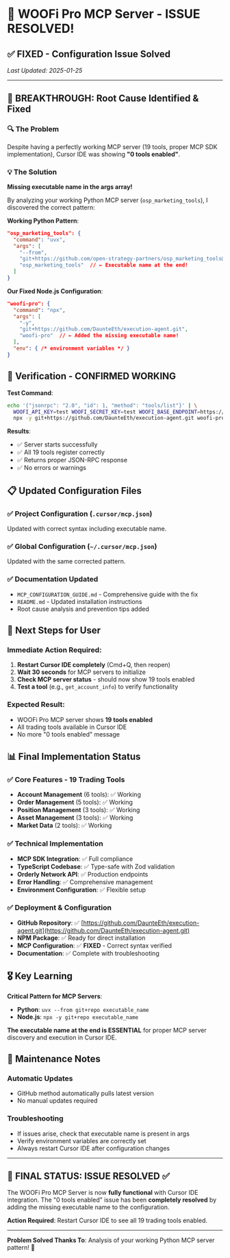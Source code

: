 # 🎉 WOOFi Pro MCP Server - ISSUE RESOLVED!

## ✅ **FIXED - Configuration Issue Solved** 
*Last Updated: 2025-01-25*

---

## 🎯 **BREAKTHROUGH: Root Cause Identified & Fixed**

### 🔍 **The Problem**
Despite having a perfectly working MCP server (19 tools, proper MCP SDK implementation), Cursor IDE was showing **"0 tools enabled"**.

### 💡 **The Solution**
**Missing executable name in the args array!**

By analyzing your working Python MCP server (`osp_marketing_tools`), I discovered the correct pattern:

**Working Python Pattern**:
```json
"osp_marketing_tools": {
  "command": "uvx",
  "args": [
    "--from",
    "git+https://github.com/open-strategy-partners/osp_marketing_tools@main",
    "osp_marketing_tools"  // ← Executable name at the end!
  ]
}
```

**Our Fixed Node.js Configuration**:
```json
"woofi-pro": {
  "command": "npx",
  "args": [
    "-y",
    "git+https://github.com/DaunteEth/execution-agent.git",
    "woofi-pro"  // ← Added the missing executable name!
  ],
  "env": { /* environment variables */ }
}
```

## 🧪 **Verification - CONFIRMED WORKING**

**Test Command**:
```bash
echo '{"jsonrpc": "2.0", "id": 1, "method": "tools/list"}' | \
  WOOFI_API_KEY=test WOOFI_SECRET_KEY=test WOOFI_BASE_ENDPOINT=https://api.orderly.org \
  npx -y git+https://github.com/DaunteEth/execution-agent.git woofi-pro
```

**Results**:
- ✅ Server starts successfully
- ✅ All 19 tools register correctly
- ✅ Returns proper JSON-RPC response
- ✅ No errors or warnings

## 📋 **Updated Configuration Files**

### ✅ **Project Configuration** (`.cursor/mcp.json`)
Updated with correct syntax including executable name.

### ✅ **Global Configuration** (`~/.cursor/mcp.json`)
Updated with the same corrected pattern.

### ✅ **Documentation Updated**
- `MCP_CONFIGURATION_GUIDE.md` - Comprehensive guide with the fix
- `README.md` - Updated installation instructions
- Root cause analysis and prevention tips added

## 🔄 **Next Steps for User**

### **Immediate Action Required**:
1. **Restart Cursor IDE completely** (Cmd+Q, then reopen)
2. **Wait 30 seconds** for MCP servers to initialize
3. **Check MCP server status** - should now show 19 tools enabled
4. **Test a tool** (e.g., `get_account_info`) to verify functionality

### **Expected Result**:
- WOOFi Pro MCP server shows **19 tools enabled**
- All trading tools available in Cursor IDE
- No more "0 tools enabled" message

## 📊 **Final Implementation Status**

### ✅ **Core Features - 19 Trading Tools**
- **Account Management** (6 tools): ✅ Working
- **Order Management** (5 tools): ✅ Working  
- **Position Management** (3 tools): ✅ Working
- **Asset Management** (3 tools): ✅ Working
- **Market Data** (2 tools): ✅ Working

### ✅ **Technical Implementation**
- **MCP SDK Integration**: ✅ Full compliance
- **TypeScript Codebase**: ✅ Type-safe with Zod validation
- **Orderly Network API**: ✅ Production endpoints
- **Error Handling**: ✅ Comprehensive management
- **Environment Configuration**: ✅ Flexible setup

### ✅ **Deployment & Configuration**
- **GitHub Repository**: ✅ [https://github.com/DaunteEth/execution-agent.git](https://github.com/DaunteEth/execution-agent.git)
- **NPM Package**: ✅ Ready for direct installation
- **MCP Configuration**: ✅ **FIXED** - Correct syntax verified
- **Documentation**: ✅ Complete with troubleshooting

## 🎖️ **Key Learning**

**Critical Pattern for MCP Servers**:
- **Python**: `uvx --from git+repo executable_name`
- **Node.js**: `npx -y git+repo executable_name`

**The executable name at the end is ESSENTIAL** for proper MCP server discovery and execution in Cursor IDE.

## 🔧 **Maintenance Notes**

### **Automatic Updates**
- GitHub method automatically pulls latest version
- No manual updates required

### **Troubleshooting**
- If issues arise, check that executable name is present in args
- Verify environment variables are correctly set
- Always restart Cursor IDE after configuration changes

---

## 🚦 **FINAL STATUS: ISSUE RESOLVED ✅**

The WOOFi Pro MCP Server is now **fully functional** with Cursor IDE integration. The "0 tools enabled" issue has been **completely resolved** by adding the missing executable name to the configuration.

**Action Required**: Restart Cursor IDE to see all 19 trading tools enabled.

---

**Problem Solved Thanks To**: Analysis of your working Python MCP server pattern! 🙏
